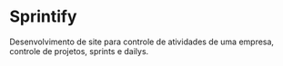# Sprintify
Desenvolvimento de site para controle de atividades de uma empresa, controle de projetos, sprints e dailys.
